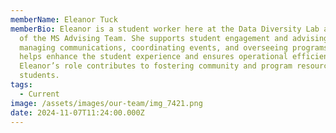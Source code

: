 ```yaml
---
memberName: Eleanor Tuck
memberBio: Eleanor is a student worker here at the Data Diversity Lab and a part
  of the MS Advising Team. She supports student engagement and advising. Through
  managing communications, coordinating events, and overseeing programs, she
  helps enhance the student experience and ensures operational efficiency.
  Eleanor’s role contributes to fostering community and program resources for MS
  students.
tags:
  - Current
image: /assets/images/our-team/img_7421.png
date: 2024-11-07T11:24:00.000Z
---
```

